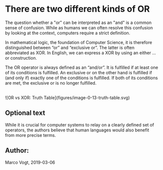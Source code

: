 # There are two different kinds of OR

The question whether a "or" can be interpreted as an "and" is a common sense of confusion. While as humans we can often resolve this confusion by looking at the context, computers require a strict definition.

In mathematical logic, the foundation of Computer Science, it is therefore distinguished between “or” and “exclusive or”. The latter is often abbreviated as XOR. In English, we can express a XOR by using an either … or construction.

The OR operator is always defined as an “and/or”. It is fulfilled if at least one of its conditions is fulfilled. An exclusive or on the other hand is fulfilled if (and only if) exactly one of the conditions is fulfilled. If both of its conditions are met, the exclusive or is no longer fulfilled.

<br/>
![OR vs XOR: Truth Table](figures/image-0-13-truth-table.svg)
<br/>


## Optional text
While it is crucial for computer systems to relay on a clearly defined set of operators, the authors believe that human languages would also benefit from more precise terms.



## Author:
Marco Vogt, 2019-03-06
